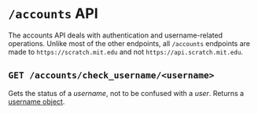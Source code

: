 # `/accounts` API

The accounts API deals with authentication and username-related operations.  Unlike most of the other endpoints, all `/accounts` endpoints are made to `https://scratch.mit.edu` and not `https://api.scratch.mit.edu`.

## `GET /accounts/check_username/<username>`

Gets the status of a _username_, not to be confused with a _user_.  Returns a [username object](definitions/username_object.md).  
